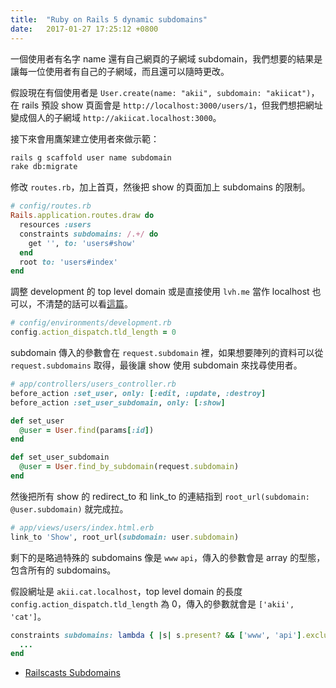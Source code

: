 ```yaml
---
title:  "Ruby on Rails 5 dynamic subdomains"
date:   2017-01-27 17:25:12 +0800
---
```


一個使用者有名字 name 還有自己網頁的子網域 subdomain，我們想要的結果是讓每一位使用者有自己的子網域，而且還可以隨時更改。

假設現在有個使用者是 `User.create(name: "akii", subdomain: "akiicat")`，在 rails 預設 show 頁面會是 `http://localhost:3000/users/1`，但我們想把網址變成個人的子網域 `http://akiicat.localhost:3000`。

接下來會用鷹架建立使用者來做示範：

```sh
rails g scaffold user name subdomain
rake db:migrate
```

修改 `routes.rb`，加上首頁，然後把 show 的頁面加上 subdomains 的限制。

```ruby
# config/routes.rb
Rails.application.routes.draw do
  resources :users
  constraints subdomains: /.+/ do
    get '', to: 'users#show'
  end
  root to: 'users#index'
end
```

<!--excerpt-->

調整 development 的 top level domain 或是直接使用 `lvh.me` 當作 localhost 也可以，不清楚的話可以看[這篇](/blogger/2017/01/22/api-subdomains/)。

```ruby
# config/environments/development.rb
config.action_dispatch.tld_length = 0
```

subdomain 傳入的參數會在 `request.subdomain` 裡，如果想要陣列的資料可以從 `request.subdomains` 取得，最後讓 show 使用 subdomain 來找尋使用者。

```ruby
# app/controllers/users_controller.rb
before_action :set_user, only: [:edit, :update, :destroy]
before_action :set_user_subdomain, only: [:show]

def set_user
  @user = User.find(params[:id])
end

def set_user_subdomain
  @user = User.find_by_subdomain(request.subdomain)
end
```

然後把所有 show 的 redirect_to 和 link_to 的連結指到 `root_url(subdomain: @user.subdomain)` 就完成拉。

```ruby
# app/views/users/index.html.erb
link_to 'Show', root_url(subdomain: user.subdomain)
```

剩下的是略過特殊的 subdomains 像是 `www` `api`，傳入的參數會是 array 的型態，包含所有的 subdomains。

假設網址是 `akii.cat.localhost`，top level domain 的長度 `config.action_dispatch.tld_length` 為 0，傳入的參數就會是 `['akii', 'cat']`。

```ruby
constraints subdomains: lambda { |s| s.present? && ['www', 'api'].exclude?(s.last) } do
  ...
end
```

- [Railscasts Subdomains](https://www.youtube.com/watch?v=O2bBcTPj0sI)
